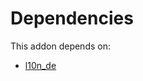 # Dependencies

This addon depends on:

- [l10n_de](https://github.com/bringout/oca-ocb-l10n_europe)
